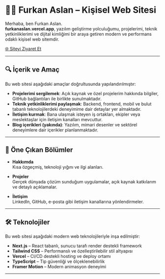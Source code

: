 # 🧑‍💻 Furkan Aslan – Kişisel Web Sitesi

Merhaba, ben Furkan Aslan.  
**furkanaslan.vercel.app**, yazılım geliştirme yolculuğumu, projelerimi, teknik yetkinliklerimi ve dijital kimliğimi bir araya getiren modern ve performans odaklı kişisel web sitemdir.

[🌐 Siteyi Ziyaret Et](https://furkanaslan.vercel.app)

---

## 🔍 İçerik ve Amaç

Bu web sitesi aşağıdaki amaçlar doğrultusunda yapılandırılmıştır:

- **Projelerimi sergilemek**: Açık kaynak ve özel projelerim hakkında bilgiler, GitHub bağlantıları ile birlikte sunulmaktadır.
- **Teknik yetkinliklerimi paylaşmak**: Backend, frontend, mobil ve bulut tabanlı teknolojilerdeki deneyimime dair detaylar yer almaktadır.
- **İletişim kurmak**: Bana ulaşmak isteyen iş ortakları, ekipler veya meslektaşlar için iletişim kanalları mevcuttur.
- **Blog içerikleri (yakında)**: Yazılım, mimari desenler ve sektörel deneyimlere dair içerikler planlanmaktadır.

---

## 💼 Öne Çıkan Bölümler

- **Hakkımda**  
  Kısa özgeçmiş, teknoloji yığını ve ilgi alanları.

- **Projeler**  
  Gerçek dünyada çözüm sunduğum uygulamalar, açık kaynak katkılarım ve detaylı açıklamalar.

- **İletişim**  
  LinkedIn, GitHub, e-posta gibi iletişim kanallarına yönlendirmeler.

---

## 🛠️ Teknolojiler

Bu web sitesi aşağıdaki modern web teknolojileriyle inşa edilmiştir:

- **Next.js** – React tabanlı, sunucu tarafı render destekli framework
- **Tailwind CSS** – Performanslı ve özelleştirilebilir stil altyapısı
- **Vercel** – CI/CD destekli hosting ve deploy ortamı
- **TypeScript** – Tip güvenliği ve ölçeklenebilirlik
- **Framer Motion** – Modern animasyon deneyimi

---
